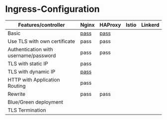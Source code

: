 # Ingress-Configuration
|Features/controller   | Nginx  |  HAProxy |  Istio | Linkerd  |
|---|---|---|---|---|
| Basic  |  [pass](https://github.com/amy88ma/Ingress-Configuration/blob/deed9037aa036d14b2a6c0e361826eaf17eaf2b3/Jupyter%20Notebooks/Basic_ingress.ipynb) | [pass](https://github.com/amy88ma/Ingress-Configuration/blob/b45bb9724d51c8e64e2ec481bd0ec7b79fe8ac73/Jupyter%20Notebooks-haproxy/HAProxy_Basic.ipynb)  |   |   |
| Use TLS with own certificate  |  pass | pass  |   |   |       
| Authentication with username/password  |  pass |  pass |   |   |
| TLS with static IP  |  pass |   |   |   |
| TLS with dynamic IP  |  [pass](https://github.com/amy88ma/Ingress-Configuration/blob/faf9fae645fd5ce0cf25f279db15373866387251/Jupyter%20Notebooks/TLS_DynamicIP.ipynb) |   |   |   |
| HTTP with Application Routing  |  pass |   |   |   |
| Rewrite |  pass | pass  |   |   |
| Blue/Green deployment |   |   |   |   |
| TLS Termination |   |   |   |   |
